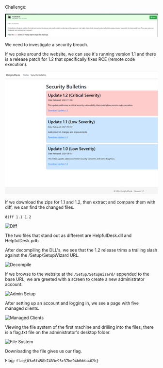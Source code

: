 Challenge:

![Challenge](images/1.challenge.PNG)

We need to investigate a security breach.

If we poke around the website, we can see it's running version 1.1 and there is a release patch for 1.2 that specifically fixes RCE (remote code execution).


![Patch](images/2.vuln.PNG)

If we download the zips for 1.1 and 1.2, then extract and compare them with diff, we can find the changed files.

```diff 1.1 1.2```

![Diff](images/3.diff.PNG)

The two files that stand out as different are HelpfulDesk.dll and HelpfulDesk.pdb.

After decompiling the DLL's, we see that the 1.2 release trims a trailing slash against the /Setup/SetupWizard URL.

![Decompile](images/4.decompile.PNG)

If we browse to the website at the ```/Setup/SetupWizard/``` appended to the base URL, we are greeted with a screen to create a new administrator account.

![Admin Setup](images/5.adminsetup.PNG)

After setting up an account and logging in, we see a page with five managed clients.

![Managed Clients](images/6.managedclients.PNG)

Viewing the file system of the first machine and drilling into the files, there is a flag.txt file on the administrator's desktop folder.

![File System](images/7.filesystem.PNG)

Downloading the file gives us our flag.

Flag: ```flag{03a6f458b7483e93c37bd94b6dda462b}```